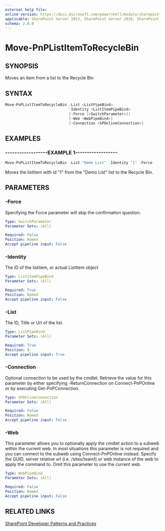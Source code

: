 ```yaml
---
external help file:
online version: https://docs.microsoft.com/powershell/module/sharepoint-pnp/move-pnplistitemtorecyclebin
applicable: SharePoint Server 2013, SharePoint Server 2016, SharePoint Server 2019, SharePoint Online
schema: 2.0.0
---
```


# Move-PnPListItemToRecycleBin

## SYNOPSIS
Moves an item from a list to the Recycle Bin

## SYNTAX

```powershell
Move-PnPListItemToRecycleBin -List <ListPipeBind>
                             -Identity <ListItemPipeBind>
                             [-Force [<SwitchParameter>]]
                             [-Web <WebPipeBind>]
                             [-Connection <SPOnlineConnection>]
```

## EXAMPLES

### ------------------EXAMPLE 1------------------
```powershell
Move-PnPListItemToRecycleBin -List "Demo List" -Identity "1" -Force
```

Moves the listitem with id "1" from the "Demo List" list to the Recycle Bin.

## PARAMETERS

### -Force
Specifying the Force parameter will skip the confirmation question.

```yaml
Type: SwitchParameter
Parameter Sets: (All)

Required: False
Position: Named
Accept pipeline input: False
```

### -Identity
The ID of the listitem, or actual ListItem object

```yaml
Type: ListItemPipeBind
Parameter Sets: (All)

Required: True
Position: Named
Accept pipeline input: False
```

### -List
The ID, Title or Url of the list.

```yaml
Type: ListPipeBind
Parameter Sets: (All)

Required: True
Position: 0
Accept pipeline input: True
```

### -Connection
Optional connection to be used by the cmdlet. Retrieve the value for this parameter by either specifying -ReturnConnection on Connect-PnPOnline or by executing Get-PnPConnection.

```yaml
Type: SPOnlineConnection
Parameter Sets: (All)

Required: False
Position: Named
Accept pipeline input: False
```

### -Web
This parameter allows you to optionally apply the cmdlet action to a subweb within the current web. In most situations this parameter is not required and you can connect to the subweb using Connect-PnPOnline instead. Specify the GUID, server relative url (i.e. /sites/team1) or web instance of the web to apply the command to. Omit this parameter to use the current web.

```yaml
Type: WebPipeBind
Parameter Sets: (All)

Required: False
Position: Named
Accept pipeline input: False
```

## RELATED LINKS

[SharePoint Developer Patterns and Practices](https://aka.ms/sppnp)
